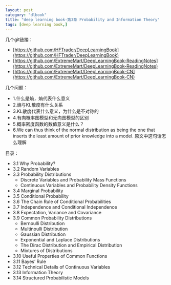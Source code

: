 ```yaml
---
layout: post
category: "dlbook"
title: "deep learning book-第3章 Probability and Information Theory"
tags: [deep learning book,]
---
```


几个git链接：

+ [https://github.com/HFTrader/DeepLearningBook](https://github.com/HFTrader/DeepLearningBook)
+ [https://github.com/ExtremeMart/DeepLearningBook-ReadingNotes](https://github.com/ExtremeMart/DeepLearningBook-ReadingNotes)
+ [https://github.com/ExtremeMart/DeepLearningBook-CN](https://github.com/ExtremeMart/DeepLearningBook-CN)

几个问题：

+ 1.什么是熵，熵代表什么意义
+ 2.熵与KL散度有什么关系
+ 3.KL散度代表什么意义，为什么是不对称的
+ 4.有向概率图模型和无向图模型的区别
+ 5.概率密度函数的数值意义是什么？
+ 6.We can thus think of the normal distribution as being the one that inserts the least amount of prior knowledge into a model. 原文中这句话怎么理解

目录：

+ 3.1 Why Probability?
+ 3.2 Random Variables
+ 3.3 Probability Distributions
	+ Discrete Variables and Probability Mass Functions
	+ Continuous Variables and Probability Density Functions
+ 3.4 Marginal Probability
+ 3.5 Conditional Probability
+ 3.6 The Chain Rule of Conditional Probabilities
+ 3.7 Independence and Conditional Independence
+ 3.8 Expectation, Variance and Covariance
+ 3.9 Common Probability Distributions
	+ Bernoulli Distribution
	+ Multinoulli Distribution
	+ Gaussian Distribution
	+ Exponential and Laplace Distributions
	+ The Dirac Distribution and Empirical Distribution
	+ Mixtures of Distributions
+ 3.10 Useful Properties of Common Functions
+ 3.11 Bayes’ Rule
+ 3.12 Technical Details of Continuous Variables
+ 3.13 Information Theory
+ 3.14 Structured Probabilistic Models

